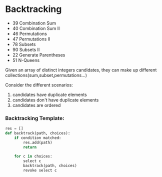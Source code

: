 # Backtracking


- 39 Combination Sum
- 40 Combination Sum II
- 46 Permutations
- 47 Permutations II
- 78 Subsets
- 90 Subsets II
- 22 Generate Parentheses
- 51 N-Queens

Given an array of distinct integers candidates, they can make up different collections(sum,subset,permutations...)

Consider the different scenarios:

1) candidates have duplicate elements
2) candidates don't have duplicate elements
3) candidates are ordered

### Backtracking Template:

```python
res = []
def backtrack(path, choices):
    if condition matched:
        res.add(path)
        return
    
    for c in choices:
        select c
        backtrack(path, choices)
        revoke select c
```
